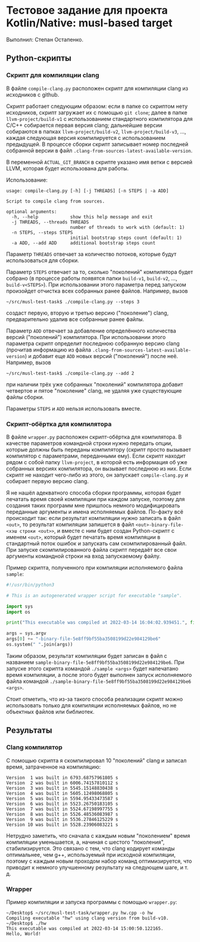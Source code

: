 # Тестовое задание для проекта Kotlin/Native: musl-based target

Выполнил: Степан Остапенко.

## Python-скрипты

### Скрипт для компиляции clang

В файле `compile-clang.py` расположен скрипт для компиляции clang из исходников с github.

Скрипт работает следующим образом: если в папке со скриптом нету исходников, скрипт загружает их с помощью `git clone`; далее в папке `llvm-project/build-v1` с использованием стандартного компилятора для C/C++ собирается первая версия clang; дальнейшие версии собираются в папках `llvm-project/build-v2`, `llvm-project/build-v3`, ..., каждая следующая версия компилируется с использованием предыдущей. В процессе сборки скрипт записывает номер последней собранной версии в файл `.clang-from-sources-latest-available-version`.

В переменной `ACTUAL_GIT_BRANCH` в скрипте указано имя ветки с версией LLVM, которая будет использована для работы.

Использование:
```
usage: compile-clang.py [-h] [-j THREADS] [-n STEPS | -a ADD]

Script to compile clang from sources.

optional arguments:
  -h, --help            show this help message and exit
  -j THREADS, --threads THREADS
                        number of threads to work with (default: 1)
  -n STEPS, --steps STEPS
                        initial bootstrap steps count (default: 1)
  -a ADD, --add ADD     additional bootstrap steps count
```

Параметр `THREADS` отвечает за количество потоков, которые будут использоваться для сборки.

Параметр `STEPS` отвечает за то, сколько "поколений" компилятора будет собрано (в процессе работы появятся папки `build-v1`, `build-v2`, ..., `build-v<STEPS>`). При использовании этого параметра перед запуском произойдет отчистка всех собранных ранее файлов. Например, вызов
```console
~/src/musl-test-task$ ./compile-clang.py --steps 3
```
создаст первую, вторую и третью версию ("поколение") clang, предварительно удалив все собранные ранее файлы.

Параметр `ADD` отвечает за добавление определённого количества версий ("поколений") компилятора. При использовании этого параметра скрипт определит последнюю собранную версию clang (прочитав информацию из файла `.clang-from-sources-latest-available-version`) и добавит еще `ADD` новых версий ("поколений") после неё. Например, вызов
```console
~/src/musl-test-task$ ./compile-clang.py --add 2
```
при наличии трёх уже собранных "поколений" компилятора добавит четвертое и пятое "поколение" clang, не удаляя уже существующие файлы сборки.

Параметры `STEPS` и `ADD` нельзя использовать вместе.

### Скрипт-обёртка для компилятора

В файле `wrapper.py` расположен скрипт-обёртка для компилятора. В качестве параметров командной строки нужно передать опции, которые должны быть переданы компилятору (скрипт просто вызывает компилятор с параметрами, переданными ему). Если скрипт находит рядом с собой папку `llvm-project`, в которой есть информация об уже собранных версиях компилятора, он вызывает последнюю из них. Если скрипт не находит чего-либо из этого, он запускает `compile-clang.py` и собирает первую версию clang.

Я не нашёл адекватного способа сборки программы, которая будет печатать время своей компиляции при каждом запуске, поэтому для создания таких программ мне пришлось немного модифицировать переданные аргументы и имена исполняемых файлов. По-факту всё происходит так: если результат компиляции нужно записать в файл `<out>`, то результат компиляции запишется в файл `<out>-binary-file-<хэш строки <out>>`, и вместе с ним будет создан Python-скрипт с именем `<out>`, который будет печатать время компиляции в стандартный поток ошибок и запускать сам скомпилированный файл. При запуске скомпилированного файла скрипт передаёт все свои аргументы командной строки на вход запускаемому файлу.

Пример скрипта, полученного при компиляции исполняемого файла `sample`:
```python
#!/usr/bin/python3

# This is an autogenerated wrapper script for executable "sample".

import sys
import os

print("This executable was compiled at 2022-03-14 16:04:02.939451.", file = sys.stderr)

args = sys.argv
args[0] += "-binary-file-5e8ff9bf55ba3508199d22e984129be6"
os.system(" ".join(args))
```
Таким образом, результат компиляции будет записан в файл с названием `sample-binary-file-5e8ff9bf55ba3508199d22e984129be6`. При запуске этого скрипта командой `./sample <args>` будет напечатано время компиляции, а после этого будет выполнен запуск исполняемого файла командой `./sample-binary-file-5e8ff9bf55ba3508199d22e984129be6 <args>`.

Стоит отметить, что из-за такого способа реализации скрипт можно использовать только для компиляции исполняемых файлов, но не объектных файлов или библиотек.

## Результаты

### Clang компилятор

С помощью скрипта я скомпилировал 10 "поколений" clang и записал время, затраченное на компиляцию:
```
Version  1 was built in 6793.68757961805 s
Version  2 was built in 6006.74157810112 s
Version  3 was built in 5545.15148830438 s
Version  4 was built in 5605.12498068805 s
Version  5 was built in 5594.95433473587 s
Version  6 was built in 5523.26750183105 s
Version  7 was built in 5524.67198997755 s
Version  8 was built in 5526.48536083987 s
Version  9 was built in 5536.27846125229 s
Version 10 was built in 5528.23906083221 s
```

Нетрудно заметить, что сначала с каждым новым "поколением" время компиляции уменьшается, а, начиная с шестого "поколения", стабилизируется. Это связано с тем, что clang кодирует команды оптимальнее, чем g++, используемый при исходной компиляции, поэтому с каждым новым проходом набор команд оптимизируется, что приводит к немного улучшенному результату на следующем шаге, и т. д.

### Wrapper

Пример компиляции и запуска программы с помощью `wrapper.py`:
```console
~/Desktop$ ~/src/musl-test-task/wrapper.py hw.cpp -o hw
Compiling executable "hw" using clang version from build-v10.
~/Desktop$ ./hw
This executable was compiled at 2022-03-14 15:00:50.122165.
Hello, World!
```
